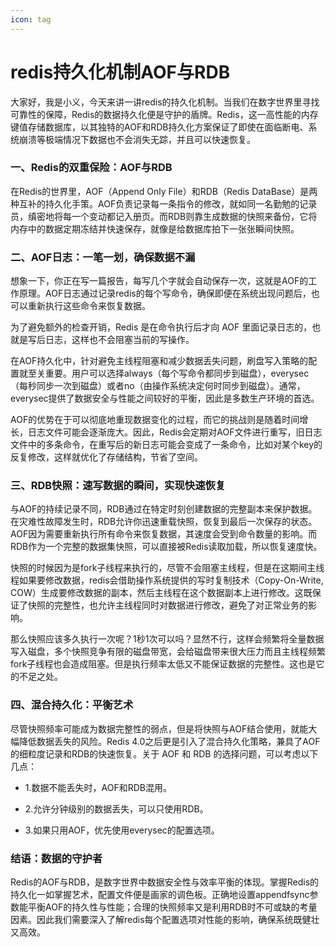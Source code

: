 ```yaml
---
icon: tag
---
```

# redis持久化机制AOF与RDB

大家好，我是小义，今天来讲一讲redis的持久化机制。当我们在数字世界里寻找可靠性的保障，Redis的数据持久化便是守护的盾牌。Redis，这一高性能的内存键值存储数据库，以其独特的AOF和RDB持久化方案保证了即使在面临断电、系统崩溃等极端情况下数据也不会消失无踪，并且可以快速恢复。

### 一、Redis的双重保险：AOF与RDB

在Redis的世界里，AOF（Append Only File）和RDB（Redis DataBase）是两种互补的持久化手策。AOF负责记录每一条指令的修改，就如同一名勤勉的记录员，缜密地将每一个变动都记入册页。而RDB则靠生成数据的快照来备份，它将内存中的数据定期冻结并快速保存，就像是给数据库拍下一张张瞬间快照。

### 二、AOF日志：一笔一划，确保数据不漏

想象一下，你正在写一篇报告，每写几个字就会自动保存一次，这就是AOF的工作原理。AOF日志通过记录redis的每个写命令，确保即便在系统出现问题后，也可以重新执行这些命令来恢复数据。

为了避免额外的检查开销，Redis 是在命令执行后才向 AOF 里面记录日志的，也就是写后日志，这样也不会阻塞当前的写操作。

在AOF持久化中，针对避免主线程阻塞和减少数据丢失问题，刷盘写入策略的配置就至关重要。用户可以选择always（每个写命令都同步到磁盘），everysec（每秒同步一次到磁盘）或者no（由操作系统决定何时同步到磁盘）。通常，everysec提供了数据安全与性能之间较好的平衡，因此是多数生产环境的首选。

AOF的优势在于可以彻底地重现数据变化的过程，而它的挑战则是随着时间增长，日志文件可能会逐渐庞大。因此，Redis会定期对AOF文件进行重写，旧日志文件中的多条命令，在重写后的新日志可能会变成了一条命令，比如对某个key的反复修改，这样就优化了存储结构，节省了空间。

### 三、RDB快照：速写数据的瞬间，实现快速恢复

与AOF的持续记录不同，RDB通过在特定时刻创建数据的完整副本来保护数据。在灾难性故障发生时，RDB允许你迅速重载快照，恢复到最后一次保存的状态。AOF因为需要重新执行所有命令来恢复数据，其速度会受到命令数量的影响。而RDB作为一个完整的数据集快照，可以直接被Redis读取加载，所以恢复速度快。

快照的时候因为是fork子线程来执行的，尽管不会阻塞主线程，但是在这期间主线程如果要修改数据，redis会借助操作系统提供的写时复制技术（Copy-On-Write, COW）生成要修改数据的副本，然后主线程在这个数据副本上进行修改。这既保证了快照的完整性，也允许主线程同时对数据进行修改，避免了对正常业务的影响。

那么快照应该多久执行一次呢？1秒1次可以吗？显然不行，这样会频繁将全量数据写入磁盘，多个快照竞争有限的磁盘带宽，会给磁盘带来很大压力而且主线程频繁fork子线程也会造成阻塞。但是执行频率太低又不能保证数据的完整性。这也是它的不足之处。

### 四、混合持久化：平衡艺术

尽管快照频率可能成为数据完整性的弱点，但是将快照与AOF结合使用，就能大幅降低数据丢失的风险。Redis 4.0之后更是引入了混合持久化策略，兼具了AOF的细粒度记录和RDB的快速恢复。关于 AOF 和 RDB 的选择问题，可以考虑以下几点：

*   1.数据不能丢失时，AOF和RDB混用。

*   2.允许分钟级别的数据丢失，可以只使用RDB。

*   3.如果只用AOF，优先使用everysec的配置选项。


### 结语：数据的守护者

Redis的AOF与RDB，是数字世界中数据安全性与效率平衡的体现。掌握Redis的持久化一如掌握艺术，配置文件便是画家的调色板。正确地设置appendfsync参数能平衡AOF的持久性与性能；合理的快照频率又是利用RDB时不可或缺的考量因素。因此我们需要深入了解redis每个配置选项对性能的影响，确保系统既健壮又高效。